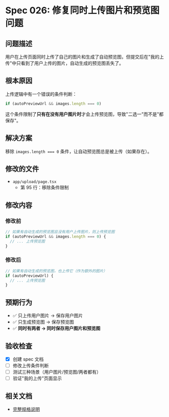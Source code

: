 # Spec 026: 修复同时上传图片和预览图问题

## 问题描述
用户在上传页面同时上传了自己的图片和生成了自动预览图，但提交后在"我的上传"中只看到了用户上传的图片，自动生成的预览图丢失了。

## 根本原因
上传逻辑中有一个错误的条件判断：
```typescript
if (autoPreviewUrl && images.length === 0)
```
这个条件限制了**只有在没有用户图片时**才会上传预览图，导致"二选一"而不是"都保存"。

## 解决方案
移除 `images.length === 0` 条件，让自动预览图总是被上传（如果存在）。

## 修改的文件
- `app/upload/page.tsx`
  - 第 95 行：移除条件限制

## 修改内容

### 修改前
```typescript
// 如果有自动生成的预览图且没有用户上传图片，则上传预览图
if (autoPreviewUrl && images.length === 0) {
  // ... 上传预览图
}
```

### 修改后
```typescript
// 如果有自动生成的预览图，也上传它（作为额外的图片）
if (autoPreviewUrl) {
  // ... 上传预览图
}
```

## 预期行为
- ✅ 只上传用户图片 → 保存用户图片
- ✅ 只生成预览图 → 保存预览图
- ✅ **同时有两者 → 同时保存用户图片和预览图**

## 验收检查
- [x] 创建 spec 文档
- [ ] 修改上传条件判断
- [ ] 测试三种场景（用户图片/预览图/两者都有）
- [ ] 验证"我的上传"页面显示

## 相关文档
- [完整规格说明](./spec.md)


